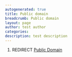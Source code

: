 ```yaml
---
autogenerated: true
title: Public domain
breadcrumb: Public domain
layout: page
author: test author
categories: 
description: test description
---
```


1.  REDIRECT [Public Domain](Public_Domain "wikilink")
